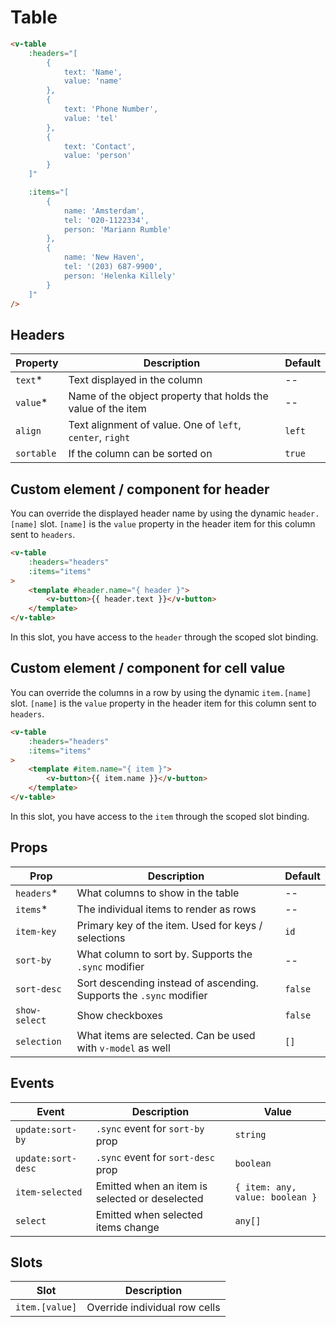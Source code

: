 # Table

```html
<v-table
	:headers="[
		{
			text: 'Name',
			value: 'name'
		},
		{
			text: 'Phone Number',
			value: 'tel'
		},
		{
			text: 'Contact',
			value: 'person'
		}
	]"

	:items="[
		{
			name: 'Amsterdam',
			tel: '020-1122334',
			person: 'Mariann Rumble'
		},
		{
			name: 'New Haven',
			tel: '(203) 687-9900',
			person: 'Helenka Killely'
		}
	]"
/>
```

## Headers

| Property   | Description                                                  | Default |
|------------|--------------------------------------------------------------|---------|
| `text`*    | Text displayed in the column                                 | --      |
| `value`*   | Name of the object property that holds the value of the item | --      |
| `align`    | Text alignment of value. One of `left`, `center`, `right`    | `left`  |
| `sortable` | If the column can be sorted on                               | `true`  |

## Custom element / component for header

You can override the displayed header name by using the dynamic `header.[name]` slot. `[name]` is the `value` property in the header item for this column sent to `headers`.

```html
<v-table
	:headers="headers"
	:items="items"
>
	<template #header.name="{ header }">
		<v-button>{{ header.text }}</v-button>
	</template>
</v-table>
```

In this slot, you have access to the `header` through the scoped slot binding.

## Custom element / component for cell value

You can override the columns in a row by using the dynamic `item.[name]` slot. `[name]` is the `value` property in the header item for this column sent to `headers`.

```html
<v-table
	:headers="headers"
	:items="items"
>
	<template #item.name="{ item }">
		<v-button>{{ item.name }}</v-button>
	</template>
</v-table>
```

In this slot, you have access to the `item` through the scoped slot binding.

## Props

| Prop          | Description                                                        | Default |
|---------------|--------------------------------------------------------------------|---------|
| `headers`*    | What columns to show in the table                                  | --      |
| `items`*      | The individual items to render as rows                             | --      |
| `item-key`    | Primary key of the item. Used for keys / selections                | `id`    |
| `sort-by`     | What column to sort by. Supports the `.sync` modifier              | --      |
| `sort-desc`   | Sort descending instead of ascending. Supports the `.sync` modifier | `false` |
| `show-select` | Show checkboxes                                                    | `false` |
| `selection`   | What items are selected. Can be used with `v-model` as well        | `[]`    |

## Events

| Event | Description | Value |
|-------|-------------|-------|
| `update:sort-by` | `.sync` event for `sort-by` prop | `string` |
| `update:sort-desc` | `.sync` event for `sort-desc` prop | `boolean` |
| `item-selected` | Emitted when an item is selected or deselected | `{ item: any, value: boolean }` |
| `select` | Emitted when selected items change | `any[]` |

## Slots

| Slot | Description |
|-----|-------------|
| `item.[value]` | Override individual row cells |
